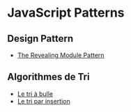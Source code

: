 # JavaScript Patterns

## Design Pattern

*   [The Revealing Module Pattern](https://github.com/HachemiH/javascript-patterns/blob/master/Revealing-Module-Pattern.md)


## Algorithmes de Tri

* [Le tri à bulle](sorts/bubble-sort)
* [Le tri par insertion](sorts/insertion-sort)
